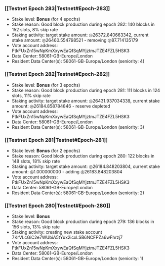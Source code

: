 ### [[Testnet Epoch 283|Testnet#Epoch-283]]
* Stake level: **Bonus** (for 4 epochs)
* Stake reason: Good block production during epoch 282: 140 blocks in 152 slots, 8% skip rate
* Staking activity: target stake amount: ◎26372.840663342, current stake amount: ◎26460.554798521 - removing ◎87.714135179
* Vote account address: FtkFUxZn15wNpKmXxywEaQfSqMYjztmJTZE4FZL5HSK3
* Data Center: 58061-GB-Europe/London
* Resident Data Center(s): 58061-GB-Europe/London (seniority: 4)
### [[Testnet Epoch 282|Testnet#Epoch-282]]
* Stake level: **Bonus** (for 3 epochs)
* Stake reason: Good block production during epoch 281: 111 blocks in 124 slots, 11% skip rate
* Staking activity: target stake amount: ◎26431.937034338, current stake amount: ◎26184.858784846 - reserve depleted
* Vote account address: FtkFUxZn15wNpKmXxywEaQfSqMYjztmJTZE4FZL5HSK3
* Data Center: 58061-GB-Europe/London
* Resident Data Center(s): 58061-GB-Europe/London (seniority: 3)
### [[Testnet Epoch 281|Testnet#Epoch-281]]
* Stake level: **Bonus** (for 2 epochs)
* Stake reason: Good block production during epoch 280: 122 blocks in 148 slots, 18% skip rate
* Staking activity: target stake amount: ◎26184.848203804, current stake amount: ◎1.000000000 - adding ◎26183.848203804
* Vote account address: FtkFUxZn15wNpKmXxywEaQfSqMYjztmJTZE4FZL5HSK3
* Data Center: 58061-GB-Europe/London
* Resident Data Center(s): 58061-GB-Europe/London (seniority: 2)
### [[Testnet Epoch 280|Testnet#Epoch-280]]
* Stake level: **Bonus**
* Stake reason: Good block production during epoch 279: 136 blocks in 156 slots, 13% skip rate
* Staking activity: creating new stake account 7KrVLcGiC2e7WUbiA5tYux2icxLSB6NCFPZa6wFhrzj7
* Vote account address: FtkFUxZn15wNpKmXxywEaQfSqMYjztmJTZE4FZL5HSK3
* Data Center: 58061-GB-Europe/London
* Resident Data Center(s): 58061-GB-Europe/London (seniority: 1)